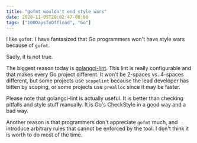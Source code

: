 ```yaml
---
title: "gofmt wouldn't end style wars"
date: 2020-11-05T20:02:47-08:00
tags: ["100DaysToOffload", "Go"]
---
```


I like `gofmt`. I have fantasized that Go programmers won't have style wars because of `gofmt`.

Sadly, it is not true.

The biggest reason today is [golangci-lint](https://golangci-lint.run/). This lint is really configurable and that makes every Go project different. It won't be 2-spaces vs. 4-spaces different, but some projects use `scopelint` because the lead developer has bitten by scoping, or some projects use `prealloc` since it may be faster.

Please note that golangci-lint is actually useful. It is better than checking pitfalls and style stuff manually. It is Go's CheckStyle in a good way and a bad way.

Another reason is that programmers don't appreciate `gofmt` much, and introduce arbitrary rules that cannot be enforced by the tool. I don't think it is worth to do most of the time.
